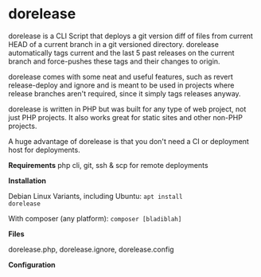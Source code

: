 # dorelease
dorelease is a CLI Script that deploys a git version diff of files from current HEAD of a current
branch in a git versioned directory. dorelease automatically tags current and the last 5 past releases
on the current branch and force-pushes these tags and their changes to origin.

dorelease comes with some neat and useful features, such as revert release-deploy and ignore and is
meant to be used in projects where release branches aren't required, since it simply tags releases anyway.

dorelease is written in PHP but was built for any type of web project, not just PHP projects.
It also works great for static sites and other non-PHP projects.

A huge advantage of dorelease is that you don't need a CI or deployment host for deployments.

**Requirements**
php cli,
git,
ssh & scp for remote deployments

**Installation**

Debian Linux Variants, including Ubuntu:
<code>apt install dorelease</code>

With composer (any platform):
<code>composer [bladiblah]</code>

**Files**

dorelease.php, dorelease.ignore, dorelease.config

**Configuration**